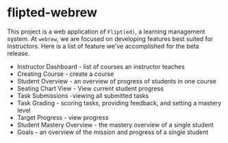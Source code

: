 # flipted-webrew

This project is a web application of `Flipt(ed)`, a learning management system. At `webrew`, we are focused on developing features best suited for Instructors. Here is a list of feature we've accomplished for the beta release.

* Instructor Dashboard - list of courses an instructor teaches
* Creating Course - create a course
* Student Overview - an overview of progress of students in one course
* Seating Chart View - View current student progress
* Task Submissions -viewing all submitted tasks
* Task Grading - scoring tasks, providing feedback, and setting a mastery level
* Target Progress - view progress
* Student Mastery Overview - the mastery overview of a single student
* Goals - an overview of the mission and progress of a single student


